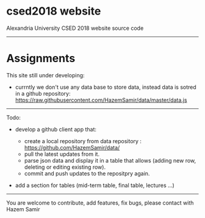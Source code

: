 # csed2018 website
Alexandria University CSED 2018 website source code


-------------------------------------------------

# Assignments

This site still under developing:

- currntly we don't use any data base to store data, instead data is sotred in a github repository:
https://raw.githubusercontent.com/HazemSamir/data/master/data.js

--------------------------------------------------

Todo:
- develop a github client app that:
    - create a local repository from data repository : https://github.com/HazemSamir/data/
    - pull the latest updates from it.
    - parse json data and display it in a table that allows (adding new row, deleting or editing existing row).
    - commit and push updates to the repositpry again.
    
- add a section for tables (mid-term table, final table, lectures ...)


--------------------------------------------------

You are welcome to contribute, add features, fix bugs, please contact with Hazem Samir
